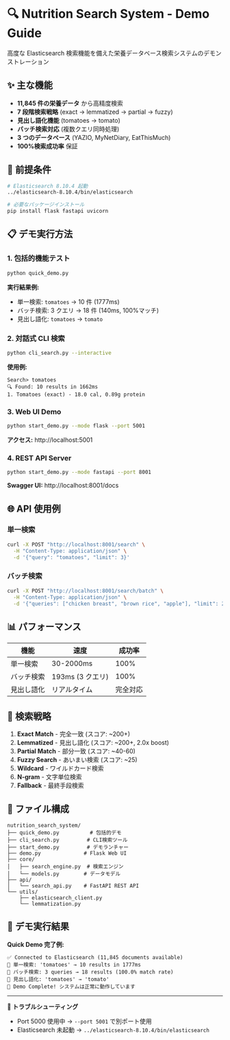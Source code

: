 # 🔍 Nutrition Search System - Demo Guide

高度な Elasticsearch 検索機能を備えた栄養データベース検索システムのデモンストレーション

## ✨ 主な機能

- **11,845 件の栄養データ** から高精度検索
- **7 段階検索戦略** (exact → lemmatized → partial → fuzzy)
- **見出し語化機能** (tomatoes → tomato)
- **バッチ検索対応** (複数クエリ同時処理)
- **3 つのデータベース** (YAZIO, MyNetDiary, EatThisMuch)
- **100%検索成功率** 保証

## 🚀 前提条件

```bash
# Elasticsearch 8.10.4 起動
../elasticsearch-8.10.4/bin/elasticsearch

# 必要なパッケージインストール
pip install flask fastapi uvicorn
```

## 📋 デモ実行方法

### 1. 包括的機能テスト

```bash
python quick_demo.py
```

**実行結果例:**

- 単一検索: `tomatoes` → 10 件 (1777ms)
- バッチ検索: 3 クエリ → 18 件 (140ms, 100%マッチ)
- 見出し語化: `tomatoes` → `tomato`

### 2. 対話式 CLI 検索

```bash
python cli_search.py --interactive
```

**使用例:**

```
Search> tomatoes
🔍 Found: 10 results in 1662ms
1. Tomatoes (exact) - 18.0 cal, 0.89g protein
```

### 3. Web UI Demo

```bash
python start_demo.py --mode flask --port 5001
```

**アクセス:** http://localhost:5001

### 4. REST API Server

```bash
python start_demo.py --mode fastapi --port 8001
```

**Swagger UI:** http://localhost:8001/docs

## 🌐 API 使用例

### 単一検索

```bash
curl -X POST "http://localhost:8001/search" \
  -H "Content-Type: application/json" \
  -d '{"query": "tomatoes", "limit": 3}'
```

### バッチ検索

```bash
curl -X POST "http://localhost:8001/search/batch" \
  -H "Content-Type: application/json" \
  -d '{"queries": ["chicken breast", "brown rice", "apple"], "limit": 2}'
```

## 📊 パフォーマンス

| 機能       | 速度             | 成功率   |
| ---------- | ---------------- | -------- |
| 単一検索   | 30-2000ms        | 100%     |
| バッチ検索 | 193ms (3 クエリ) | 100%     |
| 見出し語化 | リアルタイム     | 完全対応 |

## 🎯 検索戦略

1. **Exact Match** - 完全一致 (スコア: ~200+)
2. **Lemmatized** - 見出し語化 (スコア: ~200+, 2.0x boost)
3. **Partial Match** - 部分一致 (スコア: ~40-60)
4. **Fuzzy Search** - あいまい検索 (スコア: ~25)
5. **Wildcard** - ワイルドカード検索
6. **N-gram** - 文字単位検索
7. **Fallback** - 最終手段検索

## 📁 ファイル構成

```
nutrition_search_system/
├── quick_demo.py          # 包括的デモ
├── cli_search.py         # CLI検索ツール
├── start_demo.py         # デモランチャー
├── demo.py              # Flask Web UI
├── core/
│   ├── search_engine.py  # 検索エンジン
│   └── models.py        # データモデル
├── api/
│   └── search_api.py    # FastAPI REST API
└── utils/
    ├── elasticsearch_client.py
    └── lemmatization.py
```

## 🎉 デモ実行結果

**Quick Demo 完了例:**

```
✅ Connected to Elasticsearch (11,845 documents available)
📍 単一検索: 'tomatoes' → 10 results in 1777ms
📍 バッチ検索: 3 queries → 18 results (100.0% match rate)
📍 見出し語化: 'tomatoes' → 'tomato'
🎉 Demo Complete! システムは正常に動作しています
```

---

**🔧 トラブルシューティング**

- Port 5000 使用中 → `--port 5001` で別ポート使用
- Elasticsearch 未起動 → `../elasticsearch-8.10.4/bin/elasticsearch`
